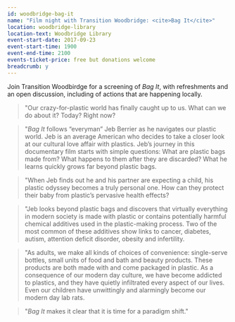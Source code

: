 ```yaml
---
id: woodbridge-bag-it
name: "Film night with Transition Woodbridge: <cite>Bag It</cite>"
location: woodbridge-library
location-text: Woodbridge Library
event-start-date: 2017-09-23
event-start-time: 1900
event-end-time: 2100
events-ticket-price: free but donations welcome
breadcrumb: y
---
```


Join Transition Woodbirdge for a screening of <cite>Bag It</cite>, with refreshments and an open discussion, including of actions that are happening locally.

> "Our crazy-for-plastic world has finally caught up to us. What can we do about it? Today? Right now?

> "<cite>Bag It</cite> follows “everyman” Jeb Berrier as he navigates our plastic world. Jeb is an average American who decides to take a closer look at our cultural love affair with plastics. Jeb’s journey in this documentary film starts with simple questions: What are plastic bags made from? What happens to them after they are discarded? What he learns quickly grows far beyond plastic bags.

> "When Jeb finds out he and his partner are expecting a child, his plastic odyssey becomes a truly personal one. How can they protect their baby from plastic’s pervasive health effects?

> "Jeb looks beyond plastic bags and discovers that virtually everything in modern society is made with plastic or contains potentially harmful chemical additives used in the plastic-making process. Two of the most common of these additives show links to cancer, diabetes, autism, attention deficit disorder, obesity and infertility.

> "As adults, we make all kinds of choices of convenience: single-serve bottles, small units of food and bath and beauty products. These products are both made with and come packaged in plastic. As a consequence of our modern day culture, we have become addicted to plastics, and they have quietly infiltrated every aspect of our lives. Even our children have unwittingly and alarmingly become our modern day lab rats.

> "<cite>Bag It</cite> makes it clear that it is time for a paradigm shift."
